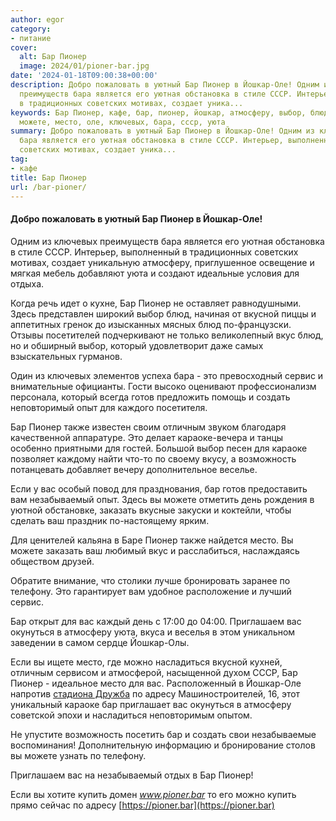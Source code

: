 ```yaml
---
author: egor
category:
- питание
cover:
  alt: Бар Пионер
  image: 2024/01/pioner-bar.jpg
date: '2024-01-18T09:00:38+00:00'
description: Добро пожаловать в уютный Бар Пионер в Йошкар-Оле! Одним из ключевых
  преимуществ бара является его уютная обстановка в стиле СССР. Интерьер, выполненный
  в традиционных советских мотивах, создает уника...
keywords: Бар Пионер, кафе, бар, пионер, йошкар, атмосферу, выбор, блюд, это, караоке,
  можете, место, оле, ключевых, бара, ссср, уюта
summary: Добро пожаловать в уютный Бар Пионер в Йошкар-Оле! Одним из ключевых преимуществ
  бара является его уютная обстановка в стиле СССР. Интерьер, выполненный в традиционных
  советских мотивах, создает уника...
tag:
- кафе
title: Бар Пионер
url: /bar-pioner/
---
```


#### Добро пожаловать в уютный Бар Пионер в Йошкар-Оле!

Одним из ключевых преимуществ бара является его уютная обстановка в стиле СССР. Интерьер, выполненный в традиционных советских мотивах, создает уникальную атмосферу, приглушенное освещение и мягкая мебель добавляют уюта и создают идеальные условия для отдыха.

Когда речь идет о кухне, Бар Пионер не оставляет равнодушными. Здесь представлен широкий выбор блюд, начиная от вкусной пиццы и аппетитных гренок до изысканных мясных блюд по\-французски. Отзывы посетителей подчеркивают не только великолепный вкус блюд, но и обширный выбор, который удовлетворит даже самых взыскательных гурманов.

Один из ключевых элементов успеха бара \- это превосходный сервис и внимательные официанты. Гости высоко оценивают профессионализм персонала, который всегда готов предложить помощь и создать неповторимый опыт для каждого посетителя.

Бар Пионер также известен своим отличным звуком благодаря качественной аппаратуре. Это делает караоке-вечера и танцы особенно приятными для гостей. Большой выбор песен для караоке позволяет каждому найти что-то по своему вкусу, а возможность потанцевать добавляет вечеру дополнительное веселье.

Если у вас особый повод для празднования, бар готов предоставить вам незабываемый опыт. Здесь вы можете отметить день рождения в уютной обстановке, заказать вкусные закуски и коктейли, чтобы сделать ваш праздник по-настоящему ярким.

Для ценителей кальяна в Баре Пионер также найдется место. Вы можете заказать ваш любимый вкус и расслабиться, наслаждаясь обществом друзей.

Обратите внимание, что столики лучше бронировать заранее по телефону. Это гарантирует вам удобное расположение и лучший сервис.

Бар открыт для вас каждый день с 17:00 до 04:00. Приглашаем вас окунуться в атмосферу уюта, вкуса и веселья в этом уникальном заведении в самом сердце Йошкар-Олы.

Если вы ищете место, где можно насладиться вкусной кухней, отличным сервисом и атмосферой, насыщенной духом СССР, Бар Пионер \- идеальное место для вас. Расположенный в Йошкар-Оле напротив [стадиона Дружба](/stadion-druzhba/) по адресу Машиностроителей, 16, этот уникальный караоке бар приглашает вас окунуться в атмосферу советской эпохи и насладиться неповторимым опытом.

Не упустите возможность посетить бар и создать свои незабываемые воспоминания! Дополнительную информацию и бронирование столов вы можете узнать по телефону.

Приглашаем вас на незабываемый отдых в Бар Пионер!

Если вы хотите купить домен _www.pioner.bar_ то его можно купить прямо сейчас по адресу [https://pioner.bar](https://pioner.bar)
